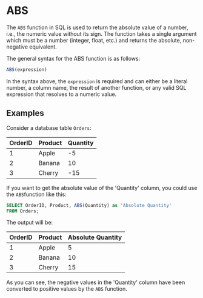 # ABS

The `ABS` function in SQL is used to return the absolute value of a number, i.e., the numeric value without its sign. The function takes a single argument which must be a number (integer, float, etc.) and returns the absolute, non-negative equivalent.

The general syntax for the ABS function is as follows: 

```sql
ABS(expression)
```

In the syntax above, the `expression` is required and can either be a literal number, a column name, the result of another function, or any valid SQL expression that resolves to a numeric value.

## Examples

Consider a database table `Orders`:

| OrderID | Product | Quantity |
|---------|---------|----------|
| 1       | Apple   | -5       |
| 2       | Banana  | 10       |
| 3       | Cherry  | -15      |

If you want to get the absolute value of the 'Quantity' column, you could use the `ABS`function like this:

```sql
SELECT OrderID, Product, ABS(Quantity) as 'Absolute Quantity'
FROM Orders;
```

The output will be:

| OrderID | Product | Absolute Quantity |
|---------|---------|-------------------|
| 1       | Apple   | 5                 |
| 2       | Banana  | 10                |
| 3       | Cherry  | 15                |

As you can see, the negative values in the 'Quantity' column have been converted to positive values by the `ABS` function.